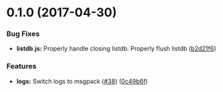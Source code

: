 <a name="0.1.0"></a>
# 0.1.0 (2017-04-30)


### Bug Fixes

* **listdb.js:** Properly handle closing listdb. Properly flush listdb ([b2d21f6](https://github.com/Eeems/EeeZorBot/commit/b2d21f6))


### Features

* **logs:** Switch logs to msgpack ([#38](https://github.com/Eeems/EeeZorBot/issues/38)) ([0c49b6f](https://github.com/Eeems/EeeZorBot/commit/0c49b6f))



